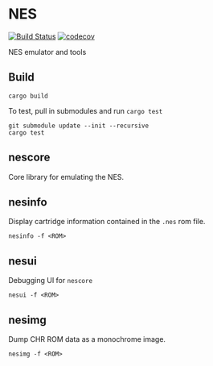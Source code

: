 # NES

[![Build Status](https://github.com/nnarain/nes/workflows/Build/badge.svg)](https://github.com/nnarain/nes/actions)
[![codecov](https://codecov.io/gh/nnarain/nes/branch/develop/graph/badge.svg)](https://codecov.io/gh/nnarain/nes)

NES emulator and tools

Build
-----

```
cargo build
```

To test, pull in submodules and run `cargo test`

```
git submodule update --init --recursive
cargo test
```

nescore
-------

Core library for emulating the NES.

nesinfo
-------

Display cartridge information contained in the `.nes` rom file.

```
nesinfo -f <ROM>
```

nesui
-----

Debugging UI for `nescore`

```
nesui -f <ROM>
```

nesimg
------

Dump CHR ROM data as a monochrome image.

```
nesimg -f <ROM>
```
